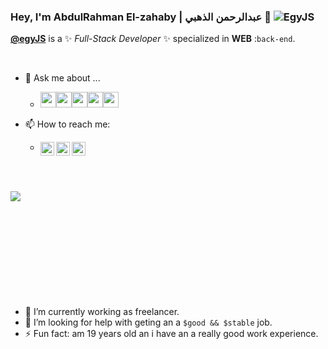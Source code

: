 ### Hey, I'm AbdulRahman El-zahaby | عبدالرحمن الذهبي 👋 <a align="left"> <img src="https://komarev.com/ghpvc/?username=egyjs&label=SEEN&color=orange&style=flat-square" alt="EgyJS" /> </a>

**[@egyJS](https://github.com/egyjs/)** is a ✨ _Full-Stack Developer_ ✨ specialized in **WEB** :`back-end`.

<br/>


- 💬 Ask me about ...
  - <img src='https://img.shields.io/badge/php-4f5b93?logo=php&logoColor=white&style=for-the-badge' height='25'/><img src='https://img.shields.io/badge/Laravel-F05340?logo=laravel&logoColor=white&style=for-the-badge' height='25'/><img src='https://img.shields.io/badge/Firebase-ffcb2b.svg?&style=for-the-badge&logo=firebase&logoColor=black' height='25'/><img src='https://img.shields.io/badge/JS-f6820d.svg?&style=for-the-badge&logo=javascript&logoColor=white' height='25'/><img src='https://img.shields.io/badge/nodeJS-333333.svg?&style=for-the-badge&logo=npm&logoColor=white' height='25'/>



- 📫 How to reach me: 

  - <a href="mailto:egyjs.com@gmai.com"  title="El-zahaby's Email"><img align="left" alt="El-zahaby's Email" width="22px" src="https://cdn.jsdelivr.net/npm/simple-icons@v3/icons/gmail.svg" /></a><a href="https://www.instagram.com/egyjs" title="El-zahaby's Instagram"><img align="left" alt="El-zahaby's Instagram" width="22px" src="https://cdn.jsdelivr.net/npm/simple-icons@v3/icons/instagram.svg" /></a><a href="https://m.me/el3zahaby" title="El-zahaby's Messenger"><img align="left" alt="El-zahaby's Messenger" width="22px" src="https://cdn.jsdelivr.net/npm/simple-icons@v3/icons/messenger.svg" /></a>

<br><br>

<img align="left" src="https://github-readme-stats.vercel.app/api?username=egyjs&show_icons=true&title_color=fff&icon_color=79ff97&text_color=9f9f9f&bg_color=151515"/>

<br><br><br><br><br><br><br><br><br><br>


- 🔭 I’m currently working as freelancer.
- 🤔 I’m looking for help with geting an a `$good && $stable` job.
- ⚡ Fun fact: am 19 years old an i have an a really good work experience.
